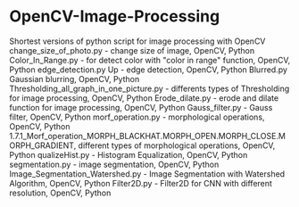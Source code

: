 # OpenCV-Image-Processing
Shortest versions of python script for image processing with OpenCV
change_size_of_photo.py - change size of image, OpenCV, Python
Color_In_Range.py - for detect color with "color in range" function, OpenCV, Python
edge_detection.py Up - edge detection, OpenCV, Python
Blurred.py Gaussian blurring, OpenCV, Python
Thresholding_all_graph_in_one_picture.py - differents types of Thresholding for image processing, OpenCV, Python
Erode_dilate.py - erode and dilate function for image processing, OpenCV, Python
Gauss_filter.py - Gauss filter, OpenCV, Python
morf_operation.py - morphological operations, OpenCV, Python 1.7.1_Morf_operation_MORPH_BLACKHAT.MORPH_OPEN.MORPH_CLOSE.MORPH_GRADIENT, different types of morphological operations, OpenCV, Python
qualizeHist.py - Histogram Equalization, OpenCV, Python
segmentation.py - image segmentation, OpenCV, Python
Image_Segmentation_Watershed.py - Image Segmentation with Watershed Algorithm, OpenCV, Python
Filter2D.py - Filter2D for CNN with different resolution, OpenCV, Python
